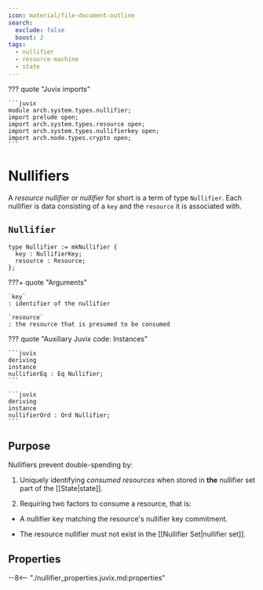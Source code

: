 ```yaml
---
icon: material/file-document-outline
search:
  exclude: false
  boost: 2
tags:
  - nullifier
  - resource-machine
  - state
---
```


??? quote "Juvix imports"

    ```juvix
    module arch.system.types.nullifier;
    import prelude open;
    import arch.system.types.resource open;
    import arch.system.types.nullifierkey open;
    import arch.node.types.crypto open;
    ```

# Nullifiers

A *resource nullifier* or *nullifier* for short is a term of type `Nullifier`.
Each nullifier is data consisting of a `key` and the `resource` it is
associated with.

## `Nullifier`

```juvix
type Nullifier := mkNullifier {
  key : NullifierKey;
  resource : Resource;
};
```

???+ quote "Arguments"

    `key`
    : identifier of the nullifier

    `resource`
    : the resource that is presumed to be consumed

??? quote "Auxiliary Juvix code: Instances"

    ```juvix
    deriving
    instance
    nullifierEq : Eq Nullifier;
    ```

    ```juvix
    deriving
    instance
    nullifierOrd : Ord Nullifier;
    ```

## Purpose

Nullifiers prevent double-spending by:

1. Uniquely identifying *consumed resources* when stored in **the** nullifier
set part of the [[State|state]].

2. Requiring two factors to consume a resource, that is:

  - A nullifier key matching the resource's nullifier key commitment.

  - The resource nullifier must not exist in the [[Nullifier Set|nullifier set]].

## Properties

--8<-- "./nullifier_properties.juvix.md:properties"
